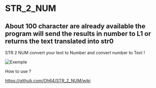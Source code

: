 # STR_2_NUM

## About 100 character are already available the program will send the results in number to L1 or returns the text translated into str0

STR 2 NUM convert your text to Number and convert number to Text !

![Exemple](https://user-images.githubusercontent.com/93646709/151039041-1b8fbc94-5dec-437d-966c-8f8003b41d22.gif)

How to use ?

https://github.com/Oh64/STR_2_NUM/wiki
